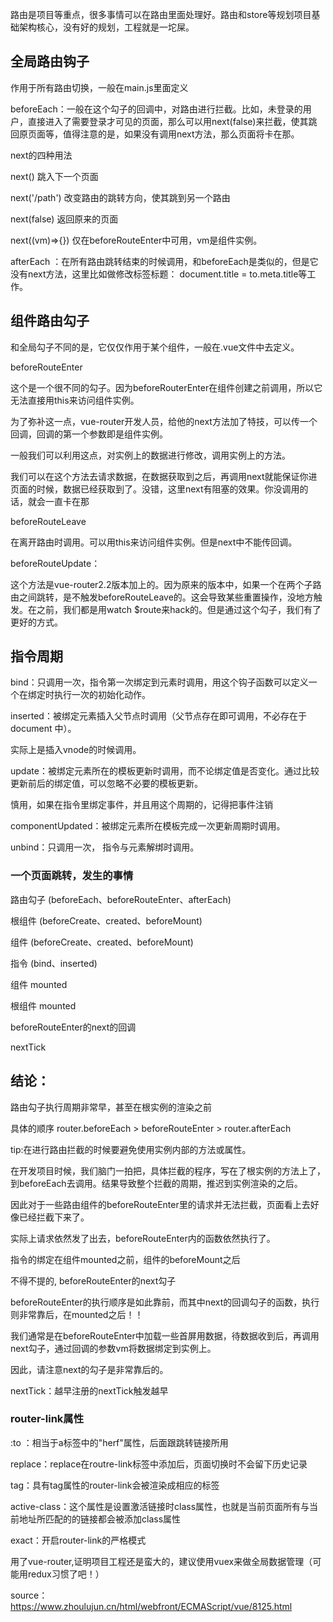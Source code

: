 路由是项目等重点，很多事情可以在路由里面处理好。路由和store等规划项目基础架构核心，没有好的规划，工程就是一坨屎。

## 全局路由钩子
作用于所有路由切换，一般在main.js里面定义

beforeEach：一般在这个勾子的回调中，对路由进行拦截。比如，未登录的用户，直接进入了需要登录才可见的页面，那么可以用next(false)来拦截，使其跳回原页面等，值得注意的是，如果没有调用next方法，那么页面将卡在那。

next的四种用法

next() 跳入下一个页面

next('/path') 改变路由的跳转方向，使其跳到另一个路由

next(false)  返回原来的页面

next((vm)=>{})  仅在beforeRouteEnter中可用，vm是组件实例。

afterEach ：在所有路由跳转结束的时候调用，和beforeEach是类似的，但是它没有next方法，这里比如做修改标签标题： document.title = to.meta.title等工作。

## 组件路由勾子
和全局勾子不同的是，它仅仅作用于某个组件，一般在.vue文件中去定义。

beforeRouteEnter

这个是一个很不同的勾子。因为beforeRouterEnter在组件创建之前调用，所以它无法直接用this来访问组件实例。

为了弥补这一点，vue-router开发人员，给他的next方法加了特技，可以传一个回调，回调的第一个参数即是组件实例。

一般我们可以利用这点，对实例上的数据进行修改，调用实例上的方法。

我们可以在这个方法去请求数据，在数据获取到之后，再调用next就能保证你进页面的时候，数据已经获取到了。没错，这里next有阻塞的效果。你没调用的话，就会一直卡在那

beforeRouteLeave

在离开路由时调用。可以用this来访问组件实例。但是next中不能传回调。

beforeRouteUpdate：

这个方法是vue-router2.2版本加上的。因为原来的版本中，如果一个在两个子路由之间跳转，是不触发beforeRouteLeave的。这会导致某些重置操作，没地方触发。在之前，我们都是用watch $route来hack的。但是通过这个勾子，我们有了更好的方式。

## 指令周期
bind：只调用一次，指令第一次绑定到元素时调用，用这个钩子函数可以定义一个在绑定时执行一次的初始化动作。

inserted：被绑定元素插入父节点时调用（父节点存在即可调用，不必存在于 document 中）。

实际上是插入vnode的时候调用。

update：被绑定元素所在的模板更新时调用，而不论绑定值是否变化。通过比较更新前后的绑定值，可以忽略不必要的模板更新。

慎用，如果在指令里绑定事件，并且用这个周期的，记得把事件注销

componentUpdated：被绑定元素所在模板完成一次更新周期时调用。

unbind：只调用一次， 指令与元素解绑时调用。

### 一个页面跳转，发生的事情

路由勾子 (beforeEach、beforeRouteEnter、afterEach)

根组件 (beforeCreate、created、beforeMount)

组件 (beforeCreate、created、beforeMount)

指令 (bind、inserted)

组件 mounted

根组件 mounted

beforeRouteEnter的next的回调

nextTick

## 结论：

路由勾子执行周期非常早，甚至在根实例的渲染之前

具体的顺序 router.beforeEach > beforeRouteEnter > router.afterEach

tip:在进行路由拦截的时候要避免使用实例内部的方法或属性。

在开发项目时候，我们脑门一拍把，具体拦截的程序，写在了根实例的方法上了，到beforeEach去调用。结果导致整个拦截的周期，推迟到实例渲染的之后。

因此对于一些路由组件的beforeRouteEnter里的请求并无法拦截，页面看上去好像已经拦截下来了。

实际上请求依然发了出去，beforeRouteEnter内的函数依然执行了。

指令的绑定在组件mounted之前，组件的beforeMount之后

不得不提的, beforeRouteEnter的next勾子

beforeRouteEnter的执行顺序是如此靠前，而其中next的回调勾子的函数，执行则非常靠后，在mounted之后！！

我们通常是在beforeRouteEnter中加载一些首屏用数据，待数据收到后，再调用next勾子，通过回调的参数vm将数据绑定到实例上。

因此，请注意next的勾子是非常靠后的。

nextTick：越早注册的nextTick触发越早

### router-link属性

:to ：相当于a标签中的"herf"属性，后面跟跳转链接所用

replace：replace在routre-link标签中添加后，页面切换时不会留下历史记录

tag：具有tag属性的router-link会被渲染成相应的标签

active-class：这个属性是设置激活链接时class属性，也就是当前页面所有与当前地址所匹配的的链接都会被添加class属性

exact：开启router-link的严格模式

用了vue-router,证明项目工程还是蛮大的，建议使用vuex来做全局数据管理（可能用redux习惯了吧！）




source：https://www.zhoulujun.cn/html/webfront/ECMAScript/vue/8125.html
